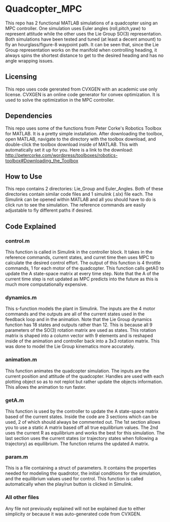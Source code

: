 # Quadcopter_MPC
This repo has 2 functional MATLAB simulations of a quadcopter using an MPC controller. One simulation uses Euler angles (roll,pitch,yaw) to represent attitude while the other uses the Lie Group SO(3) representation. Both simulations have been tested and tuned (at least a decent amount) to fly an hourglass/figure-8 waypoint path. It can be seen that, since the Lie Group representation works on the manifold when controlling heading, it always spins the shortest distance to get to the desired heading and has no angle wrapping issues.
## Licensing
This repo uses code gererated from CVXGEN with an academic use only license. CVXGEN is an online code generator for convex optimization. It is used to solve the optimization in the MPC controller.
## Dependencies
This repo uses some of the functions from Peter Corke's Robotics Toolbox for MATLAB. It is a pretty simple installation. After downloading the toolbox, open MATLAB, navigate to the directory with the toolbox download, and double-click the toolbox download inside of MATLAB. This with automatically set it up for you. Here is a link to the download: http://petercorke.com/wordpress/toolboxes/robotics-toolbox#Downloading_the_Toolbox
## How to Use
This repo contains 2 directories: Lie_Group and Euler_Angles. Both of these directories contain similar code files and 1 simulink (.slx) file each. The Simulink can be opened within MATLAB and all you should have to do is click run to see the simulation. The reference commands are easily adjustable to fly different paths if desired.
## Code Explained
### control.m
This function is called in Simulink in the controller block. It takes in the reference commands, current states, and curret time then uses MPC to calculate the desired control effort. The output of this function is 4 throttle commands, 1 for each motor of the quadcopter. This function calls getA() to update the A state-space matrix at every time step. Note that the A of the current time step is not updated as MPC predicts into the future as this is much more computationally expensive.
### dynamics.m
This s-function models the plant in Simulink. The inputs are the 4 motor commands and the outputs are all of the current states used in the feedback loop and in the animation. Note that the Lie Group dynamics function has 18 states and outputs rather than 12. This is because all 9 parameters of the SO(3) rotation matrix are used as states. This rotation matrix is shaped into a column vector with 9 elements and is reshaped inside of the animation and controller back into a 3x3 rotation matrix. This was done to model the Lie Group kinematics more accurately.
### animation.m
This function animates the quadcopter simulation. The inputs are the current position and attitude of the quadcopter. Handles are used with each plotting object so as to not replot but rather update the objects information. This allows the animation to run faster.
### getA.m
This function is used by the controller to update the A state-space matrix based of the current states. Inside the code are 3 sections which can be used, 2 of which should always be commented out. The 1st section allows you to use a static A matrix based off all true equilibrium values. The 2nd uses the current R as equilibrium and works the best for this simulation. The last section uses the current states (or trajectory states when following a trajectory) as equilibrium. The function returns the updated A matrix.
### param.m
This is a file containing a struct of parameters. It contains the properties needed for modeling the quadrotor, the initial conditions for the simulation, and the equilibrium values used for control. This function is called automatically when the play/run button is clicked in Simulink.
### All other files
Any file not previously explained will not be explained due to either simplicity or because it was auto-generated code from CVXGEN.
